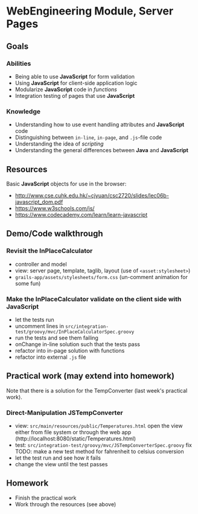 # WebEngineering Module, Server Pages

## Goals

### Abilities
- Being able to use **JavaScript** for form validation
- Using **JavaScript** for client-side application logic
- Modularize **JavaScript** code in _functions_
- Integration testing of pages that use **JavaScript**

### Knowledge
- Understanding how to use event handling attributes and **JavaScript** code
- Distinguishing between `in-line`, `in-page`, and `.js`-file code
- Understanding the idea of _scripting_
- Understanding the general differences between **Java** and **JavaScript**

## Resources

Basic **JavaScript** objects for use in the browser:

- http://www.cse.cuhk.edu.hk/~cjyuan/csc2720/slides/lec06b-javascript_dom.pdf
- https://www.w3schools.com/js/
- https://www.codecademy.com/learn/learn-javascript

## Demo/Code walkthrough

### Revisit the InPlaceCalculator

- controller and model
- view: server page, template, taglib, layout (use of `<asset:stylesheet>`)
- `grails-app/assets/stylesheets/form.css`
  (un-comment animation for some fun)

### Make the InPlaceCalculator validate on the client side with JavaScript

- let the tests run
- uncomment lines in `src/integration-test/groovy/mvc/InPlaceCalculatorSpec.groovy`
- run the tests and see them failing
- onChange in-line solution such that the tests pass
- refactor into in-page solution with functions
- refactor into external `.js` file

## Practical work (may extend into homework)

Note that there is a solution for the TempConverter (last week's practical work).

### Direct-Manipulation JSTempConverter

- view: `src/main/resources/public/Temperatures.html`
  open the view either from file system or through the web app (http://localhost:8080/static/Temperatures.html)
- test: `src/integration-test/groovy/mvc/JSTempConverterSpec.groovy`
  fix TODO: make a new test method for fahrenheit to celsius conversion
- let the test run and see how it fails
- change the view until the test passes

## Homework

- Finish the practical work
- Work through the resources (see above)
